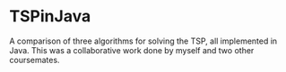 # TSPinJava
A comparison of three algorithms for solving the TSP, all implemented in Java. This was a collaborative work done by myself and two other coursemates.
